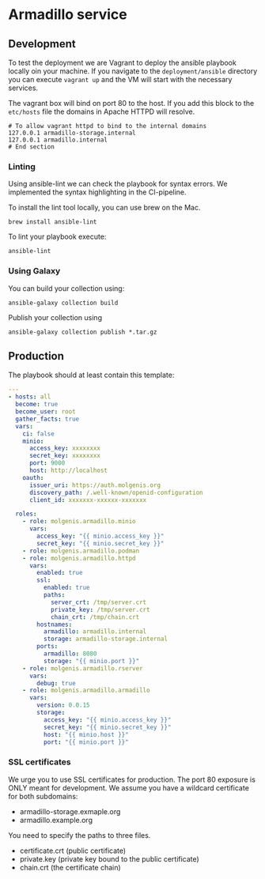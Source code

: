 # Armadillo service

## Development
To test the deployment we are Vagrant to deploy the ansible playbook locally oin your machine.
If you navigate to the `deployment/ansible` directory you can execute `vagrant up` and the VM will start 
with the necessary services.

The vagrant box will bind on port 80 to the host. If you add this block to the `etc/hosts` file the domains 
in Apache HTTPD will resolve.

```
# To allow vagrant httpd to bind to the internal domains
127.0.0.1 armadillo-storage.internal
127.0.0.1 armadillo.internal
# End section
``` 

### Linting
Using ansible-lint we can check the playbook for syntax errors. We implemented the syntax highlighting in the CI-pipeline.

To install the lint tool locally, you can use brew on the Mac.

`brew install ansible-lint`

To lint your playbook execute:

`ansible-lint `

### Using Galaxy
You can build your collection using:

`ansible-galaxy collection build`

Publish your collection using

`ansible-galaxy collection publish *.tar.gz`

## Production
The playbook should at least contain this template:

```yaml
---
- hosts: all
  become: true
  become_user: root
  gather_facts: true
  vars:
    ci: false
    minio:
      access_key: xxxxxxxx
      secret_key: xxxxxxxx
      port: 9000
      host: http://localhost
    oauth:
      issuer_uri: https://auth.molgenis.org
      discovery_path: /.well-known/openid-configuration
      client_id: xxxxxxx-xxxxxx-xxxxxxx

  roles:
    - role: molgenis.armadillo.minio
      vars:
        access_key: "{{ minio.access_key }}"
        secret_key: "{{ minio.secret_key }}"
    - role: molgenis.armadillo.podman
    - role: molgenis.armadillo.httpd
      vars:
        enabled: true
        ssl: 
          enabled: true
          paths:
            server_crt: /tmp/server.crt
            private_key: /tmp/server.crt
            chain_crt: /tmp/chain.crt
        hostnames:
          armadillo: armadillo.internal
          storage: armadillo-storage.internal
        ports:
          armadillo: 8080
          storage: "{{ minio.port }}"
    - role: molgenis.armadillo.rserver
      vars: 
        debug: true
    - role: molgenis.armadillo.armadillo
      vars:
        version: 0.0.15
        storage:
          access_key: "{{ minio.access_key }}"
          secret_key: "{{ minio.secret_key }}"
          host: "{{ minio.host }}"
          port: "{{ minio.port }}"
```

### SSL certificates
We urge you to use SSL certificates for production. The port 80 exposure is ONLY meant for development.
We assume you have a wildcard certificate for both subdomains:
- armadillo-storage.exmaple.org
- armadillo.example.org

You need to specify the paths to three files.
- certificate.crt (public certificate)
- private.key (private key bound to the public certificate)
- chain.crt (the certificate chain)




